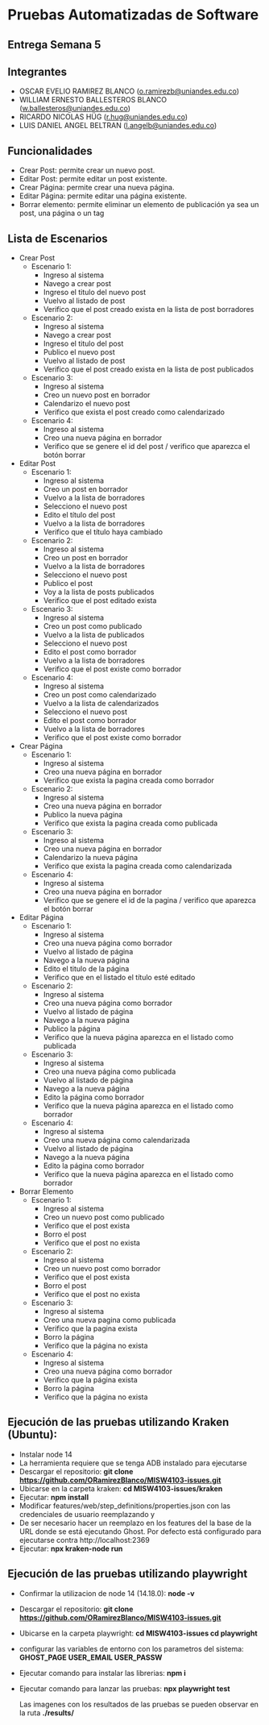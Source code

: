 # Pruebas Automatizadas de Software

## Entrega Semana 5

## Integrantes

- OSCAR EVELIO RAMIREZ BLANCO (o.ramirezb@uniandes.edu.co)
- WILLIAM ERNESTO BALLESTEROS BLANCO (w.ballesteros@uniandes.edu.co)
- RICARDO NICOLAS HÜG (r.hug@uniandes.edu.co)
- LUIS DANIEL ANGEL BELTRAN (l.angelb@uniandes.edu.co)

## Funcionalidades

- Crear Post: permite crear un nuevo post.
- Editar Post: permite editar un post existente.
- Crear Página: permite crear una nueva página.
- Editar Página: permite editar una página existente.
- Borrar elemento: permite eliminar un elemento de publicación ya sea un post, una página o un tag

## Lista de Escenarios
- Crear Post
  - Escenario 1:
    - Ingreso al sistema
    - Navego a crear post
    - Ingreso el titulo del nuevo post
    - Vuelvo al listado de post
    - Verifico que el post creado exista en la lista de post borradores
  - Escenario 2:
    - Ingreso al sistema
    - Navego a crear post
    - Ingreso el titulo del post
    - Publico el nuevo post 
    - Vuelvo al listado de post
    - Verifico que el post creado exista en la lista de post publicados
  - Escenario 3:
    - Ingreso al sistema
    - Creo un nuevo post en borrador
    - Calendarizo el nuevo post
    - Verifico que exista el post creado como calendarizado  
  - Escenario 4:
    - Ingreso al sistema
    - Creo una nueva página en borrador
    - Verifico que se genere el id del post / verifico que aparezca el botón borrar
- Editar Post
  - Escenario 1:
    - Ingreso al sistema
    - Creo un post en borrador
    - Vuelvo a la lista de borradores
    - Selecciono el nuevo post
    - Edito el título del post
    - Vuelvo a la lista de borradores
    - Verifico que el título haya cambiado
  - Escenario 2:
    - Ingreso al sistema
    - Creo un post en borrador
    - Vuelvo a la lista de borradores
    - Selecciono el nuevo post
    - Publico el post
    - Voy a la lista de posts publicados
    - Verifico que el post editado exista  
  - Escenario 3:
    - Ingreso al sistema
    - Creo un post como publicado
    - Vuelvo a la lista de publicados
    - Selecciono el nuevo post
    - Edito el post como borrador
    - Vuelvo a la lista de borradores
    - Verifico que el post existe como borrador
  - Escenario 4:
    - Ingreso al sistema
    - Creo un post como calendarizado
    - Vuelvo a la lista de calendarizados
    - Selecciono el nuevo post
    - Edito el post como borrador
    - Vuelvo a la lista de borradores
    - Verifico que el post existe como borrador
- Crear Página
  - Escenario 1: 
    - Ingreso al sistema
    - Creo una nueva página en borrador
    - Verifico que exista la pagina creada como borrador
  - Escenario 2:
    - Ingreso al sistema
    - Creo una nueva página en borrador
    - Publico la nueva página
    - Verifico que exista la pagina creada como publicada
  - Escenario 3:
    - Ingreso al sistema
    - Creo una nueva página en borrador
    - Calendarizo la nueva página
    - Verifico que exista la pagina creada como calendarizada  
  - Escenario 4:
    - Ingreso al sistema
    - Creo una nueva página en borrador
    - Verifico que se genere el id de la pagina / verifico que aparezca el botón borrar
- Editar Página
  - Escenario 1:
    - Ingreso al sistema
    - Creo una nueva página como borrador
    - Vuelvo al listado de página
    - Navego a la nueva página
    - Edito el titulo de la página
    - Verifico que en el listado el título esté editado
  - Escenario 2:
    - Ingreso al sistema
    - Creo una nueva página como borrador
    - Vuelvo al listado de página
    - Navego a la nueva página
    - Publico la página
    - Verifico que la nueva página aparezca en el listado como publicada
  - Escenario 3:
    - Ingreso al sistema
    - Creo una nueva página como publicada
    - Vuelvo al listado de página
    - Navego a la nueva página
    - Edito la página como borrador
    - Verifico que la nueva página aparezca en el listado como borrador  
  - Escenario 4:
    - Ingreso al sistema
    - Creo una nueva página como calendarizada
    - Vuelvo al listado de página
    - Navego a la nueva página
    - Edito la página como borrador
    - Verifico que la nueva página aparezca en el listado como borrador  
- Borrar Elemento
  - Escenario 1:
    - Ingreso al sistema
    - Creo un nuevo post como publicado
    - Verifico que el post exista
    - Borro el post
    - Verifico que el post no exista
  - Escenario 2:
    - Ingreso al sistema
    - Creo un nuevo post como borrador
    - Verifico que el post exista
    - Borro el post
    - Verifico que el post no exista
  - Escenario 3:
    - Ingreso al sistema
    - Creo una nueva pagina como publicada
    - Verifico que la pagina exista
    - Borro la página
    - Verifico que la página no exista
  - Escenario 4:
    - Ingreso al sistema
    - Creo una nueva página como borrador
    - Verifico que la página exista
    - Borro la página
    - Verifico que la página no exista
  
## Ejecución de las pruebas utilizando Kraken (Ubuntu):
- Instalar node 14
- La herramienta requiere que se tenga ADB instalado para ejecutarse
- Descargar el repositorio:
  **git clone https://github.com/ORamirezBlanco/MISW4103-issues.git**
- Ubicarse en la carpeta kraken:
  **cd MISW4103-issues/kraken**
- Ejecutar: 
  **npm install**
- Modificar features/web/step_definitions/properties.json con las credenciales de usuario reemplazando <EMAIL> y <PASSWORD>
- De ser necesario hacer un reemplazo en los features del la base de la URL donde se está ejecutando Ghost. Por defecto está configurado para ejecutarse contra http://localhost:2369
- Ejecutar: **npx kraken-node run**
## Ejecución de las pruebas utilizando playwright
- Confirmar la utilizacion de node 14 (14.18.0):
  **node -v**
- Descargar el repositorio:
  **git clone https://github.com/ORamirezBlanco/MISW4103-issues.git**
- Ubicarse en la carpeta playwright:
  **cd MISW4103-issues
  cd playwright**
- configurar las variables de entorno con los parametros del sistema:
  **GHOST_PAGE
  USER_EMAIL
  USER_PASSW**
- Ejecutar comando para instalar las librerias:
  **npm i**
- Ejecutar comando para lanzar las pruebas:
  **npx playwright test**
  
  Las imagenes con los resultados de las pruebas se pueden observar en la ruta **./results/**
